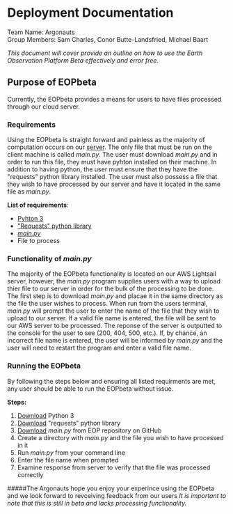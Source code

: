 # Deployment Documentation
Team Name: Argonauts   
Group Members: Sam Charles, Conor Butte-Landsfried, Michael Baart

_This document will cover provide an outline on how to use the Earth Observation Platform Beta effectively and error free._

## Purpose of EOPbeta

Currently, the EOPbeta provides a means for users to have files processed through our cloud server. 

### Requirements

Using the EOPbeta is straight forward and painless as the majority of computation occurs on our [server](https://github.com/csamcharles/EarthObservationPlatformBeta/blob/master/api/app.js). The only file that must be run on the client machine is called _main.py_. The user must download _main.py_ and in order to run this file, they must have pyhton installed on their machine. In addition to having python, the user must ensure that they have the "requests" python library installed. The user must also possess a file that they wish to have processed by our server and have it located in the same file as _main.py_. 

__List of requirements__:
* [Pyhton 3](https://www.python.org/downloads/)
* ["Requests" python library](https://realpython.com/python-requests/)
* [_main.py_](https://github.com/csamcharles/EarthObservationPlatformBeta/blob/master/cli/main.py)
* File to process

### Functionality of _main.py_

The majority of the EOPbeta functionality is located on our AWS Lightsail server, however, the _main.py_ program supplies users with a way to upload thier file to our server in order for the bulk of the processing to be done. The first step is to download _main.py_ and placae it in the same directory as the file the user wishes to process. When run from the users terminal, _main.py_ will prompt the user to enter the name of the file that they wish to upload to our server. If a valid file name is entered, the file will be sent to our AWS server to be processed. The reponse of the server is outputted to the console for the user to see (200, 404, 500, etc.). If, by chance, an incorrect file name is entered, the user will be informed by _main.py_ and the user will need to restart the program and enter a valid file name. 

### Running the EOPbeta

By following the steps below and ensuring all listed requirments are met, any user should be able to run the EOPbeta without issue.

__Steps:__

1. [Download](https://www.python.org/downloads/) Python 3
2. [Download](https://realpython.com/python-requests/) "requests" python library
3. [Download](https://github.com/csamcharles/EarthObservationPlatformBeta/blob/master/cli/main.py) _main.py_ from EOP repository on GitHub
4. Create a directory with _main.py_ and the file you wish to have processed in it
5. Run _main.py_ from your command line
6. Enter the file name when prompted
7. Examine response from server to verify that the file was processed correctly


#####The Argonauts hope you enjoy your experince using the EOPbeta and we look forward to revceiving feedback from our users
_It is important to note that this is still in beta and lacks processing functionality._






